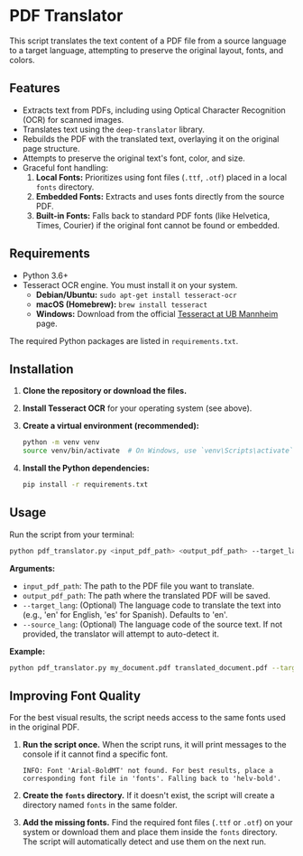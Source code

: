 # PDF Translator

This script translates the text content of a PDF file from a source language to a target language, attempting to preserve the original layout, fonts, and colors.

## Features

- Extracts text from PDFs, including using Optical Character Recognition (OCR) for scanned images.
- Translates text using the `deep-translator` library.
- Rebuilds the PDF with the translated text, overlaying it on the original page structure.
- Attempts to preserve the original text's font, color, and size.
- Graceful font handling:
    1.  **Local Fonts:** Prioritizes using font files (`.ttf`, `.otf`) placed in a local `fonts` directory.
    2.  **Embedded Fonts:** Extracts and uses fonts directly from the source PDF.
    3.  **Built-in Fonts:** Falls back to standard PDF fonts (like Helvetica, Times, Courier) if the original font cannot be found or embedded.

## Requirements

- Python 3.6+
- Tesseract OCR engine. You must install it on your system.
    - **Debian/Ubuntu:** `sudo apt-get install tesseract-ocr`
    - **macOS (Homebrew):** `brew install tesseract`
    - **Windows:** Download from the official [Tesseract at UB Mannheim](https://github.com/UB-Mannheim/tesseract/wiki) page.

The required Python packages are listed in `requirements.txt`.

## Installation

1.  **Clone the repository or download the files.**

2.  **Install Tesseract OCR** for your operating system (see above).

3.  **Create a virtual environment (recommended):**
    ```bash
    python -m venv venv
    source venv/bin/activate  # On Windows, use `venv\Scripts\activate`
    ```

4.  **Install the Python dependencies:**
    ```bash
    pip install -r requirements.txt
    ```

## Usage

Run the script from your terminal:

```bash
python pdf_translator.py <input_pdf_path> <output_pdf_path> --target_lang <language_code>
```

**Arguments:**

-   `input_pdf_path`: The path to the PDF file you want to translate.
-   `output_pdf_path`: The path where the translated PDF will be saved.
-   `--target_lang`: (Optional) The language code to translate the text into (e.g., 'en' for English, 'es' for Spanish). Defaults to 'en'.
-   `--source_lang`: (Optional) The language code of the source text. If not provided, the translator will attempt to auto-detect it.

**Example:**

```bash
python pdf_translator.py my_document.pdf translated_document.pdf --target_lang fr
```

## Improving Font Quality

For the best visual results, the script needs access to the same fonts used in the original PDF.

1.  **Run the script once.** When the script runs, it will print messages to the console if it cannot find a specific font.
    ```
    INFO: Font 'Arial-BoldMT' not found. For best results, place a corresponding font file in 'fonts'. Falling back to 'helv-bold'.
    ```

2.  **Create the `fonts` directory.** If it doesn't exist, the script will create a directory named `fonts` in the same folder.

3.  **Add the missing fonts.** Find the required font files (`.ttf` or `.otf`) on your system or download them and place them inside the `fonts` directory. The script will automatically detect and use them on the next run.
